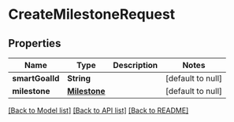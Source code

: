 # CreateMilestoneRequest
## Properties

| Name | Type | Description | Notes |
|------------ | ------------- | ------------- | -------------|
| **smartGoalId** | **String** |  | [default to null] |
| **milestone** | [**Milestone**](Milestone.md) |  | [default to null] |

[[Back to Model list]](../README.md#documentation-for-models) [[Back to API list]](../README.md#documentation-for-api-endpoints) [[Back to README]](../README.md)

